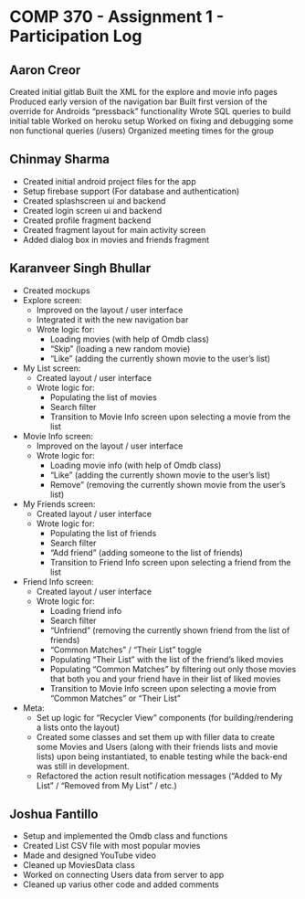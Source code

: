 # COMP 370 - Assignment 1 - Participation Log

## Aaron Creor

Created initial gitlab
Built the XML for the explore and movie info pages
Produced early version of the navigation bar
Built first version of the override for Androids “pressback” functionality
Wrote SQL queries to build initial table
Worked on heroku setup
Worked on fixing and debugging some non functional queries (/users)
Organized meeting times for the group

## Chinmay Sharma
 - Created initial android project files for the app
 - Setup firebase support (For database and authentication)
 - Created splashscreen ui and backend
 - Created login screen ui and backend
 - Created profile fragment backend
 - Created fragment layout for main activity screen
 - Added dialog box in movies and friends fragment



## Karanveer Singh Bhullar
- Created mockups
- Explore screen:
    - Improved on the layout / user interface
    - Integrated it with the new navigation bar
    - Wrote logic for:
        - Loading movies (with help of Omdb class)
        - “Skip” (loading a new random movie)
        - “Like” (adding the currently shown movie to the user’s list)
- My List screen:
    - Created layout / user interface
    - Wrote logic for:
        - Populating the list of movies
        - Search filter
        - Transition to Movie Info screen upon selecting a movie from the list
- Movie Info screen:
    - Improved on the layout / user interface
    - Wrote logic for:
        - Loading movie info (with help of Omdb class)
        - “Like” (adding the currently shown movie to the user’s list)
        - Remove” (removing the currently shown movie from the user’s list)
- My Friends screen:
    - Created layout / user interface
    - Wrote logic for:
        - Populating the list of friends
        - Search filter
        - “Add friend” (adding someone to the list of friends)
        - Transition to Friend Info screen upon selecting a friend from the list
- Friend Info screen:
    - Created layout / user interface
    - Wrote logic for:
        - Loading friend info
        - Search filter
        - “Unfriend” (removing the currently shown friend from the list of friends)
        - “Common Matches” /  “Their List” toggle
        - Populating “Their List” with the list of the friend’s liked movies
        - Populating “Common Matches” by filtering out only those movies that both you and your friend have in their list of liked movies
        - Transition to Movie Info screen upon selecting a movie from “Common Matches” or “Their List”
- Meta:
    - Set up logic for “Recycler View” components (for building/rendering a lists onto the layout)
    - Created some classes and set them up with filler data to create some Movies and Users (along with their friends lists and movie lists) upon being instantiated, to enable testing while the back-end was still in development.
    - Refactored the action result notification messages (“Added to My List” / “Removed from My List” / etc.)



## Joshua Fantillo
 - Setup and implemented the Omdb class and functions
 - Created List CSV file with most popular movies
 - Made and designed YouTube video
 - Cleaned up MoviesData class
 - Worked on connecting Users data from server to app
 - Cleaned up varius other code and added comments